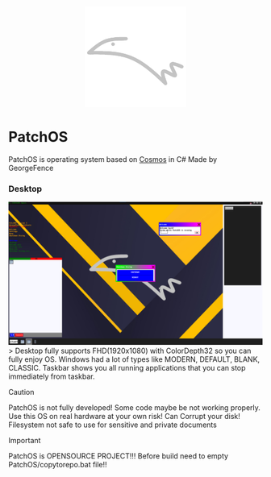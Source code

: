 <p align="center">
 <img src="Other/logo.png" style="width:200px">
</p>
<h1> PatchOS </h1>

PatchOS is operating system based on [Cosmos](https://github.com/CosmosOS/Cosmos) in C# Made by GeorgeFence

### Desktop
<img src="Other/Screenshot 2024-02-25 205830.png" style="width:800px">
> Desktop fully supports FHD(1920x1080) with ColorDepth32 so you can fully enjoy OS. Windows had a lot of types like MODERN, DEFAULT, BLANK, CLASSIC. Taskbar shows you all running applications that you can stop immediately from taskbar.

> [!CAUTION]
> PatchOS is not fully developed! Some code maybe be not working properly. Use this OS on real hardware at your own risk! Can Corrupt your disk! Filesystem not safe to use for sensitive and private documents

> [!IMPORTANT]
> PatchOS is OPENSOURCE PROJECT!!! Before build need to empty PatchOS/copytorepo.bat file!!
    
